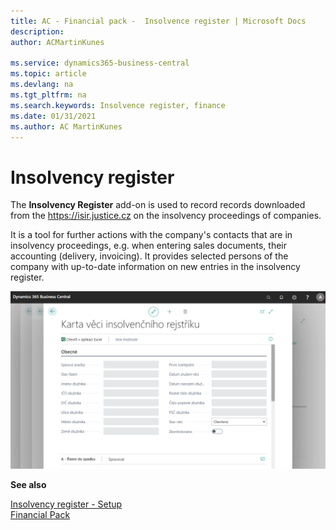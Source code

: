 ```yaml
---
title: AC - Financial pack -  Insolvence register | Microsoft Docs
description: 
author: ACMartinKunes

ms.service: dynamics365-business-central
ms.topic: article
ms.devlang: na
ms.tgt_pltfrm: na
ms.search.keywords: Insolvence register, finance 
ms.date: 01/31/2021
ms.author: AC MartinKunes
---
```

# Insolvency register

The **Insolvency Register** add-on is used to record records downloaded from the https://isir.justice.cz on the insolvency proceedings of companies.

It is a tool for further actions with the company's contacts that are in insolvency proceedings, e.g. when entering sales documents, their accounting (delivery, invoicing). It provides selected persons of the company with up-to-date information on new entries in the insolvency register.

![Insolvency register](media/Insolvence_register.png "Insolvency register")

**See also**

[Insolvency register - Setup](ac-insolvence-register-setup.md)  
[Financial Pack](ac-finance-pack.md)
